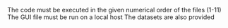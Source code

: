The code must be executed in the given numerical order of the files (1-11)
The GUI file must be run on a local host
The datasets are also provided 
